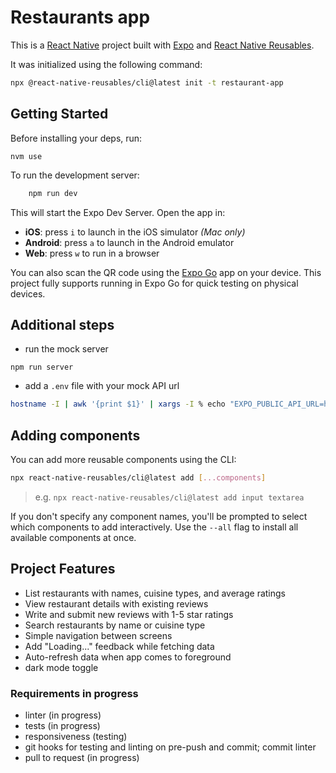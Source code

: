 # Restaurants app 

This is a [React Native](https://reactnative.dev/) project built with [Expo](https://expo.dev/) and [React Native Reusables](https://reactnativereusables.com).

It was initialized using the following command:

```bash
npx @react-native-reusables/cli@latest init -t restaurant-app
```

## Getting Started

Before installing your deps, run:
```
nvm use
```

To run the development server:

```bash
    npm run dev
```

This will start the Expo Dev Server. Open the app in:

- **iOS**: press `i` to launch in the iOS simulator _(Mac only)_
- **Android**: press `a` to launch in the Android emulator
- **Web**: press `w` to run in a browser

You can also scan the QR code using the [Expo Go](https://expo.dev/go) app on your device. This project fully supports running in Expo Go for quick testing on physical devices.

## Additional steps
- run the mock server
```
npm run server
```
- add a `.env` file with your mock API url
```bash
hostname -I | awk '{print $1}' | xargs -I % echo "EXPO_PUBLIC_API_URL=http://%:3000" > .env
```

## Adding components

You can add more reusable components using the CLI:

```bash
npx react-native-reusables/cli@latest add [...components]
```

> e.g. `npx react-native-reusables/cli@latest add input textarea`

If you don't specify any component names, you'll be prompted to select which components to add interactively. Use the `--all` flag to install all available components at once.

## Project Features
- List restaurants with names, cuisine types, and average ratings
- View restaurant details with existing reviews
- Write and submit new reviews with 1-5 star ratings
- Search restaurants by name or cuisine type
- Simple navigation between screens
- Add "Loading..." feedback while fetching data
- Auto-refresh data when app comes to foreground
- dark mode toggle


### Requirements in progress
- linter (in progress)
- tests (in progress)
- responsiveness (testing)
- git hooks for testing and linting on pre-push and commit; commit linter
- pull to request (in progress)
